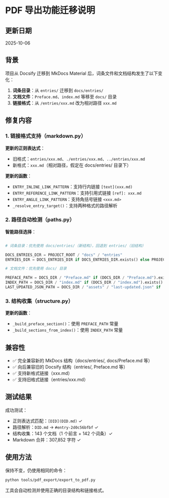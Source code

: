# PDF 导出功能迁移说明

## 更新日期

2025-10-06

## 背景

项目从 Docsify 迁移到 MkDocs Material 后，词条文件和文档结构发生了以下变化：

1. **词条目录**：从 `entries/` 迁移到 `docs/entries/`
2. **文档文件**：`Preface.md`、`index.md` 等移至 `docs/` 目录
3. **链接格式**：从 `/entries/xxx.md` 改为相对路径 `xxx.md`

## 修复内容

### 1. 链接格式支持（markdown.py）

**更新的正则表达式**：
- 旧格式：`entries/xxx.md`、`./entries/xxx.md`、`../entries/xxx.md`
- 新格式：`xxx.md`（相对路径，假定在 docs/entries/ 目录下）

**更新的函数**：
- `ENTRY_INLINE_LINK_PATTERN`：支持行内链接 `[text](xxx.md)`
- `ENTRY_REFERENCE_LINK_PATTERN`：支持引用式链接 `[ref]: xxx.md`
- `ENTRY_ANGLE_LINK_PATTERN`：支持角括号链接 `<xxx.md>`
- `_resolve_entry_target()`：支持两种格式的路径解析

### 2. 路径自动检测（paths.py）

**智能路径选择**：
```python

# 词条目录：优先使用 docs/entries/（新结构），回退到 entries/（旧结构）

DOCS_ENTRIES_DIR = PROJECT_ROOT / "docs" / "entries"
ENTRIES_DIR = DOCS_ENTRIES_DIR if DOCS_ENTRIES_DIR.exists() else PROJECT_ROOT / "entries"

# 文档文件：优先使用 docs/ 目录

PREFACE_PATH = DOCS_DIR / "Preface.md" if (DOCS_DIR / "Preface.md").exists() else PROJECT_ROOT / "Preface.md"
INDEX_PATH = DOCS_DIR / "index.md" if (DOCS_DIR / "index.md").exists() else PROJECT_ROOT / "index.md"
LAST_UPDATED_JSON_PATH = DOCS_DIR / "assets" / "last-updated.json" if ...
```

### 3. 结构收集（structure.py）

**更新的函数**：
- `_build_preface_section()`：使用 `PREFACE_PATH` 常量
- `_build_sections_from_index()`：使用 `INDEX_PATH` 常量

## 兼容性

- ✅ 完全兼容新的 MkDocs 结构（docs/entries/, docs/Preface.md 等）
- ✅ 向后兼容旧的 Docsify 结构（entries/, Preface.md 等）
- ✅ 支持新格式链接（xxx.md）
- ✅ 支持旧格式链接（entries/xxx.md）

## 测试结果

成功测试：
- 正则表达式匹配：`[DID](DID.md)` ✓
- 路径解析：`DID.md` → `#entry-2d0c56bfbf` ✓
- 结构收集：143 个文档（1 个前言 + 142 个词条）✓
- Markdown 合并：307,852 字符 ✓

## 使用方法

保持不变，仍使用相同的命令：

```bash
python tools/pdf_export/export_to_pdf.py
```

工具会自动检测并使用正确的目录结构和链接格式。
